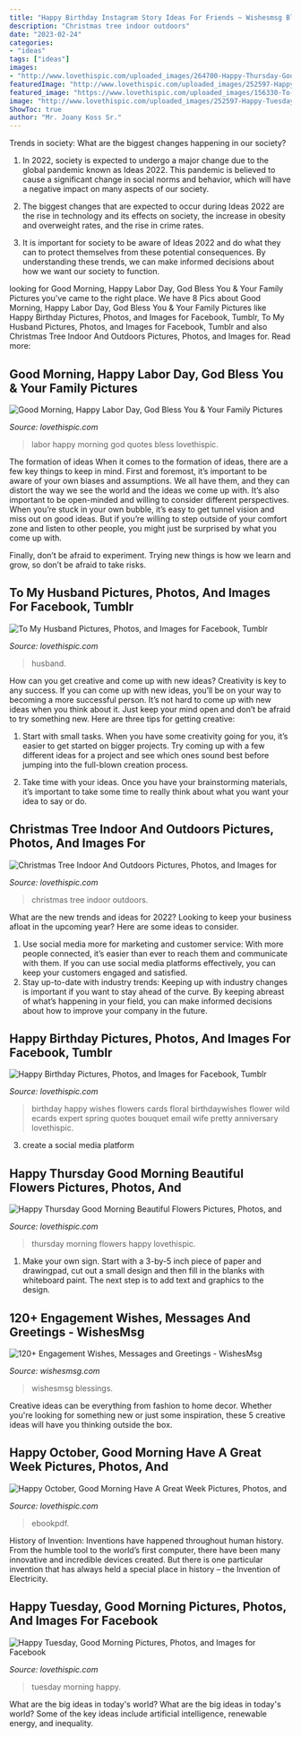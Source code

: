 ```yaml
---
title: "Happy Birthday Instagram Story Ideas For Friends ~ Wishesmsg Blessings"
description: "Christmas tree indoor outdoors"
date: "2023-02-24"
categories:
- "ideas"
tags: ["ideas"]
images:
- "http://www.lovethispic.com/uploaded_images/264700-Happy-Thursday-Good-Morning-Beautiful-Flowers.jpg"
featuredImage: "http://www.lovethispic.com/uploaded_images/252597-Happy-Tuesday-Good-Morning.jpg"
featured_image: "https://www.lovethispic.com/uploaded_images/156330-To-My-Husband.jpg?2"
image: "http://www.lovethispic.com/uploaded_images/252597-Happy-Tuesday-Good-Morning.jpg"
ShowToc: true
author: "Mr. Joany Koss Sr."
---
```



Trends in society: What are the biggest changes happening in our society?
1. In 2022, society is expected to undergo a major change due to the global pandemic known as Ideas 2022. This pandemic is believed to cause a significant change in social norms and behavior, which will have a negative impact on many aspects of our society.
2. The biggest changes that are expected to occur during Ideas 2022 are the rise in technology and its effects on society, the increase in obesity and overweight rates, and the rise in crime rates.

3. It is important for society to be aware of Ideas 2022 and do what they can to protect themselves from these potential consequences. By understanding these trends, we can make informed decisions about how we want our society to function.

	

		
looking for Good Morning, Happy Labor Day, God Bless You &amp; Your Family Pictures you've came to the right place. We have 8 Pics about Good Morning, Happy Labor Day, God Bless You &amp; Your Family Pictures like Happy Birthday Pictures, Photos, and Images for Facebook, Tumblr, To My Husband Pictures, Photos, and Images for Facebook, Tumblr and also Christmas Tree Indoor And Outdoors Pictures, Photos, and Images for. Read more:
		
    
## Good Morning, Happy Labor Day, God Bless You &amp; Your Family Pictures

<img loading=lazy src="http://www.lovethispic.com/uploaded_images/279516-Good-Morning-Happy-Labor-Day-God-Bless-You-Your-Family.jpg" onerror="this.onerror=null;this.src='https://tse3.mm.bing.net/th?id=OIP.npdpuKSuhaf9vcjYQzCjKQHaEo&amp;pid=15.1';" alt="Good Morning, Happy Labor Day, God Bless You &amp; Your Family Pictures">

_Source: lovethispic.com_

>labor happy morning god quotes bless lovethispic. 

	

The formation of ideas
When it comes to the formation of ideas, there are a few key things to keep in mind. First and foremost, it’s important to be aware of your own biases and assumptions. We all have them, and they can distort the way we see the world and the ideas we come up with.
It’s also important to be open-minded and willing to consider different perspectives. When you’re stuck in your own bubble, it’s easy to get tunnel vision and miss out on good ideas. But if you’re willing to step outside of your comfort zone and listen to other people, you might just be surprised by what you come up with.

Finally, don’t be afraid to experiment. Trying new things is how we learn and grow, so don’t be afraid to take risks.

    
## To My Husband Pictures, Photos, And Images For Facebook, Tumblr

<img loading=lazy src="https://www.lovethispic.com/uploaded_images/156330-To-My-Husband.jpg?2" onerror="this.onerror=null;this.src='https://tse1.mm.bing.net/th?id=OIP.As4vfZYYgdRAU_BB42VsnAHaKP&amp;pid=15.1';" alt="To My Husband Pictures, Photos, and Images for Facebook, Tumblr">

_Source: lovethispic.com_

>husband. 

	

How can you get creative and come up with new ideas?
Creativity is key to any success. If you can come up with new ideas, you’ll be on your way to becoming a more successful person. It’s not hard to come up with new ideas when you think about it. Just keep your mind open and don’t be afraid to try something new. Here are three tips for getting creative:
1. Start with small tasks. When you have some creativity going for you, it’s easier to get started on bigger projects. Try coming up with a few different ideas for a project and see which ones sound best before jumping into the full-blown creation process.

2. Take time with your ideas. Once you have your brainstorming materials, it’s important to take some time to really think about what you want your idea to say or do.

    
## Christmas Tree Indoor And Outdoors Pictures, Photos, And Images For

<img loading=lazy src="http://www.lovethispic.com/uploaded_images/54621-Christmas-Tree-Indoor-And-Outdoors.jpg" onerror="this.onerror=null;this.src='https://tse2.mm.bing.net/th?id=OIP.pw0Qhr5pAla_gFKZ2lg-hAHaLU&amp;pid=15.1';" alt="Christmas Tree Indoor And Outdoors Pictures, Photos, and Images for">

_Source: lovethispic.com_

>christmas tree indoor outdoors. 

	

What are the new trends and ideas for 2022?
Looking to keep your business afloat in the upcoming year? Here are some ideas to consider. 
1. Use social media more for marketing and customer service: With more people connected, it’s easier than ever to reach them and communicate with them. If you can use social media platforms effectively, you can keep your customers engaged and satisfied. 
2. Stay up-to-date with industry trends: Keeping up with industry changes is important if you want to stay ahead of the curve. By keeping abreast of what’s happening in your field, you can make informed decisions about how to improve your company in the future. 

    
## Happy Birthday Pictures, Photos, And Images For Facebook, Tumblr

<img loading=lazy src="http://www.lovethispic.com/uploaded_images/201636-Happy-Birthday.png" onerror="this.onerror=null;this.src='https://tse4.mm.bing.net/th?id=OIP.V-NwrnaN6xBaklmcLW8oJwHaLH&amp;pid=15.1';" alt="Happy Birthday Pictures, Photos, and Images for Facebook, Tumblr">

_Source: lovethispic.com_

>birthday happy wishes flowers cards floral birthdaywishes flower wild ecards expert spring quotes bouquet email wife pretty anniversary lovethispic. 

	

3. create a social media platform

    
## Happy Thursday Good Morning Beautiful Flowers Pictures, Photos, And

<img loading=lazy src="http://www.lovethispic.com/uploaded_images/264700-Happy-Thursday-Good-Morning-Beautiful-Flowers.jpg" onerror="this.onerror=null;this.src='https://tse2.mm.bing.net/th?id=OIP.WrE7DcuA0EVCIxq8GKrwzgHaLI&amp;pid=15.1';" alt="Happy Thursday Good Morning Beautiful Flowers Pictures, Photos, and">

_Source: lovethispic.com_

>thursday morning flowers happy lovethispic. 

	

1. Make your own sign. Start with a 3-by-5 inch piece of paper and drawingpad, cut out a small design and then fill in the blanks with whiteboard paint. The next step is to add text and graphics to the design.

    
## 120+ Engagement Wishes, Messages And Greetings - WishesMsg

<img loading=lazy src="https://www.wishesmsg.com/wp-content/uploads/Best-Engagement-Wishes-Messages-Greetings-Congratulations-Quotes.jpg" onerror="this.onerror=null;this.src='https://tse2.mm.bing.net/th?id=OIP.bRrVyDPX_Nq1SvLfvpPysQHaEx&amp;pid=15.1';" alt="120+ Engagement Wishes, Messages and Greetings - WishesMsg">

_Source: wishesmsg.com_

>wishesmsg blessings. 

	

Creative ideas can be everything from fashion to home decor. Whether you're looking for something new or just some inspiration, these 5 creative ideas will have you thinking outside the box.

    
## Happy October, Good Morning Have A Great Week Pictures, Photos, And

<img loading=lazy src="http://www.lovethispic.com/uploaded_images/360946-Happy-October-Good-Morning-Have-A-Great-Week.jpg" onerror="this.onerror=null;this.src='https://tse3.mm.bing.net/th?id=OIP.799bGKKfFNbgk_MTsCUZSwHaJ4&amp;pid=15.1';" alt="Happy October, Good Morning Have A Great Week Pictures, Photos, and">

_Source: lovethispic.com_

>ebookpdf. 

	

History of Invention:
Inventions have happened throughout human history. From the humble tool to the world’s first computer, there have been many innovative and incredible devices created. But there is one particular invention that has always held a special place in history – the Invention of Electricity.

    
## Happy Tuesday, Good Morning Pictures, Photos, And Images For Facebook

<img loading=lazy src="http://www.lovethispic.com/uploaded_images/252597-Happy-Tuesday-Good-Morning.jpg" onerror="this.onerror=null;this.src='https://tse2.mm.bing.net/th?id=OIP.fd12WdrmafRzvxfO3uoaQwHaL2&amp;pid=15.1';" alt="Happy Tuesday, Good Morning Pictures, Photos, and Images for Facebook">

_Source: lovethispic.com_

>tuesday morning happy. 

	

What are the big ideas in today's world?
What are the big ideas in today's world? 
Some of the key ideas include artificial intelligence, renewable energy, and inequality.

